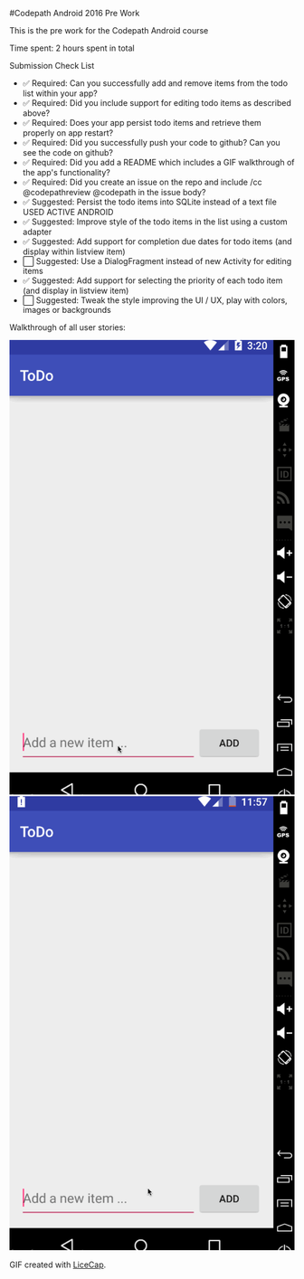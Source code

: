#Codepath Android 2016 Pre Work

This is the pre work for the Codepath Android course

Time spent: 2 hours spent in total

Submission Check List

* :white_check_mark: Required: Can you successfully add and remove items from the todo list within your app?
* :white_check_mark: Required: Did you include support for editing todo items as described above?
* :white_check_mark: Required: Does your app persist todo items and retrieve them properly on app restart?
* :white_check_mark: Required: Did you successfully push your code to github? Can you see the code on github?
* :white_check_mark: Required: Did you add a README which includes a GIF walkthrough of the app's functionality?
* :white_check_mark: Required: Did you create an issue on the repo and include /cc @codepathreview @codepath in the issue body?
* :white_check_mark: Suggested: Persist the todo items into SQLite instead of a text file USED ACTIVE ANDROID
* :white_check_mark: Suggested: Improve style of the todo items in the list using a custom adapter
* :white_check_mark: Suggested: Add support for completion due dates for todo items (and display within listview item)
* :white_large_square: Suggested: Use a DialogFragment instead of new Activity for editing items
* :white_check_mark: Suggested: Add support for selecting the priority of each todo item (and display in listview item)
* :white_large_square: Suggested: Tweak the style improving the UI / UX, play with colors, images or backgrounds


Walkthrough of all user stories:

![Video Walkthrough](anim_todo.gif)
![Video Walkthrough](anim_todo_update.gif)

GIF created with [LiceCap](http://www.cockos.com/licecap/).
